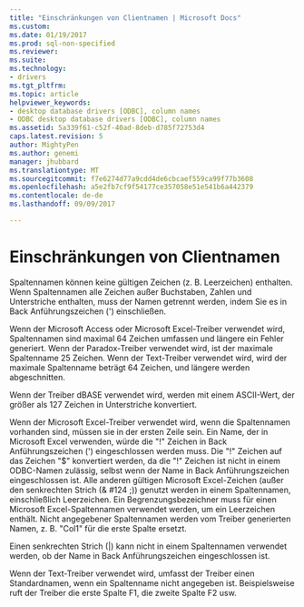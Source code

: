 ```yaml
---
title: "Einschränkungen von Clientnamen | Microsoft Docs"
ms.custom: 
ms.date: 01/19/2017
ms.prod: sql-non-specified
ms.reviewer: 
ms.suite: 
ms.technology:
- drivers
ms.tgt_pltfrm: 
ms.topic: article
helpviewer_keywords:
- desktop database drivers [ODBC], column names
- ODBC desktop database drivers [ODBC], column names
ms.assetid: 5a339f61-c52f-40ad-8deb-d785f72753d4
caps.latest.revision: 5
author: MightyPen
ms.author: genemi
manager: jhubbard
ms.translationtype: MT
ms.sourcegitcommit: f7e6274d77a9cdd4de6cbcaef559ca99f77b3608
ms.openlocfilehash: a5e2fb7cf9f54177ce357058e51e541b6a442379
ms.contentlocale: de-de
ms.lasthandoff: 09/09/2017

---
```

# <a name="column-name-limitations"></a>Einschränkungen von Clientnamen
Spaltennamen können keine gültigen Zeichen (z. B. Leerzeichen) enthalten. Wenn Spaltennamen alle Zeichen außer Buchstaben, Zahlen und Unterstriche enthalten, muss der Namen getrennt werden, indem Sie es in Back Anführungszeichen (') einschließen.  
  
 Wenn der Microsoft Access oder Microsoft Excel-Treiber verwendet wird, Spaltennamen sind maximal 64 Zeichen umfassen und längere ein Fehler generiert. Wenn der Paradox-Treiber verwendet wird, ist der maximale Spaltenname 25 Zeichen. Wenn der Text-Treiber verwendet wird, wird der maximale Spaltenname beträgt 64 Zeichen, und längere werden abgeschnitten.  
  
 Wenn der Treiber dBASE verwendet wird, werden mit einem ASCII-Wert, der größer als 127 Zeichen in Unterstriche konvertiert.  
  
 Wenn der Microsoft Excel-Treiber verwendet wird, wenn die Spaltennamen vorhanden sind, müssen sie in der ersten Zeile sein. Ein Name, der in Microsoft Excel verwenden, würde die "!" Zeichen in Back Anführungszeichen (') eingeschlossen werden muss. Die "!" Zeichen auf das Zeichen "$" konvertiert werden, da die "!" Zeichen ist nicht in einem ODBC-Namen zulässig, selbst wenn der Name in Back Anführungszeichen eingeschlossen ist. Alle anderen gültigen Microsoft Excel-Zeichen (außer den senkrechten Strich (& #124 ;)) genutzt werden in einem Spaltennamen, einschließlich Leerzeichen. Ein Begrenzungsbezeichner muss für einen Microsoft Excel-Spaltennamen verwendet werden, um ein Leerzeichen enthält. Nicht angegebener Spaltennamen werden vom Treiber generierten Namen, z. B. "Col1" für die erste Spalte ersetzt.  
  
 Einen senkrechten Strich (&#124;) kann nicht in einem Spaltennamen verwendet werden, ob der Name in Back Anführungszeichen eingeschlossen ist.  
  
 Wenn der Text-Treiber verwendet wird, umfasst der Treiber einen Standardnamen, wenn ein Spaltenname nicht angegeben ist. Beispielsweise ruft der Treiber die erste Spalte F1, die zweite Spalte F2 usw.
